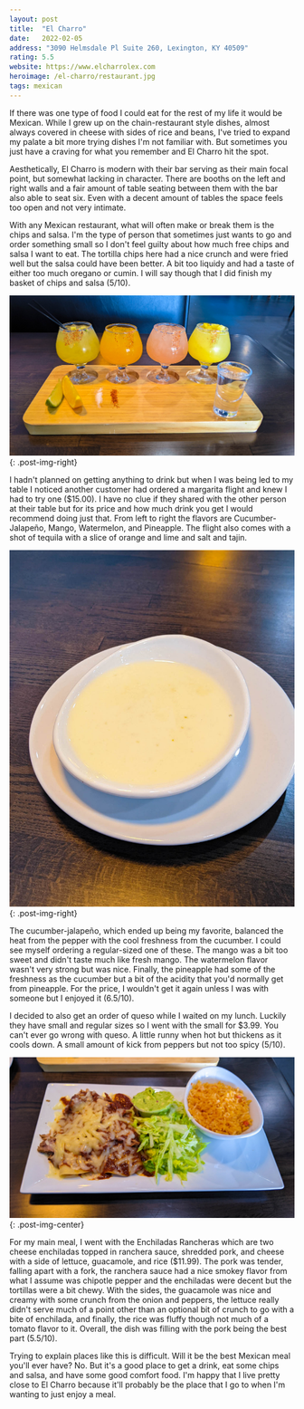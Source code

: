 ```yaml
---
layout: post
title:  "El Charro"
date:   2022-02-05
address: "3090 Helmsdale Pl Suite 260, Lexington, KY 40509"
rating: 5.5
website: https://www.elcharrolex.com
heroimage: /el-charro/restaurant.jpg
tags: mexican
---
```


If there was one type of food I could eat for the rest of my life it would be Mexican. While I grew up on the chain-restaurant style dishes, almost always covered in cheese with sides of rice and beans, I've tried to expand my palate a bit more trying dishes I'm not familiar with. But sometimes you just have a craving for what you remember and El Charro hit the spot.

Aesthetically, El Charro is modern with their bar serving as their main focal point, but somewhat lacking in character. There are booths on the left and right walls and a fair amount of table seating between them with the bar also able to seat six. Even with a decent amount of tables the space feels too open and not very intimate.

With any Mexican restaurant, what will often make or break them is the chips and salsa. I'm the type of person that sometimes just wants to go and order something small so I don't feel guilty about how much free chips and salsa I want to eat. The tortilla chips here had a nice crunch and were fried well but the salsa could have been better. A bit too liquidy and had a taste of either too much oregano or cumin. I will say though that I did finish my basket of chips and salsa (5/10).

![Margarita Flight](/assets/img/el-charro/margarita.jpg){: .post-img-right}

I hadn't planned on getting anything to drink but when I was being led to my table I noticed another customer had ordered a margarita flight and knew I had to try one ($15.00). I have no clue if they shared with the other person at their table but for its price and how much drink you get I would recommend doing just that. From left to right the flavors are Cucumber-Jalapeño, Mango, Watermelon, and Pineapple. The flight also comes with a shot of tequila with a slice of orange and lime and salt and tajin.

![Queso](/assets/img/el-charro/queso.jpg){: .post-img-right}

The cucumber-jalapeño, which ended up being my favorite, balanced the heat from the pepper with the cool freshness from the cucumber. I could see myself ordering a regular-sized one of these. The mango was a bit too sweet and didn't taste much like fresh mango. The watermelon flavor wasn't very strong but was nice. Finally, the pineapple had some of the freshness as the cucumber but a bit of the acidity that you'd normally get from pineapple. For the price, I wouldn't get it again unless I was with someone but I enjoyed it (6.5/10).

I decided to also get an order of queso while I waited on my lunch. Luckily they have small and regular sizes so I went with the small for $3.99. You can't ever go wrong with queso. A little runny when hot but thickens as it cools down. A small amount of kick from peppers but not too spicy (5/10).

![Enchiladas Rancheras](/assets/img/el-charro/enchilada.jpg){: .post-img-center}

For my main meal, I went with the Enchiladas Rancheras which are two cheese enchiladas topped in ranchera sauce, shredded pork, and cheese with a side of lettuce, guacamole, and rice ($11.99). The pork was tender, falling apart with a fork, the ranchera sauce had a nice smokey flavor from what I assume was chipotle pepper and the enchiladas were decent but the tortillas were a bit chewy. With the sides, the guacamole was nice and creamy with some crunch from the onion and peppers, the lettuce really didn't serve much of a point other than an optional bit of crunch to go with a bite of enchilada, and finally, the rice was fluffy though not much of a tomato flavor to it. Overall, the dish was filling with the pork being the best part (5.5/10).

Trying to explain places like this is difficult. Will it be the best Mexican meal you'll ever have? No. But it's a good place to get a drink, eat some chips and salsa, and have some good comfort food. I'm happy that I live pretty close to El Charro because it'll probably be the place that I go to when I'm wanting to just enjoy a meal.
